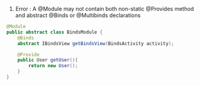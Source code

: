 1. Error : A @Module may not contain both non-static @Provides method and abstract @Binds or @Multibinds declarations
```java
@Module
public abstract class BindsModule {
    @Binds
    abstract IBindsView getBindsView(BindsActivity activity);

    @Provide
    public User getUser(){
        return new User();
    }
}
```